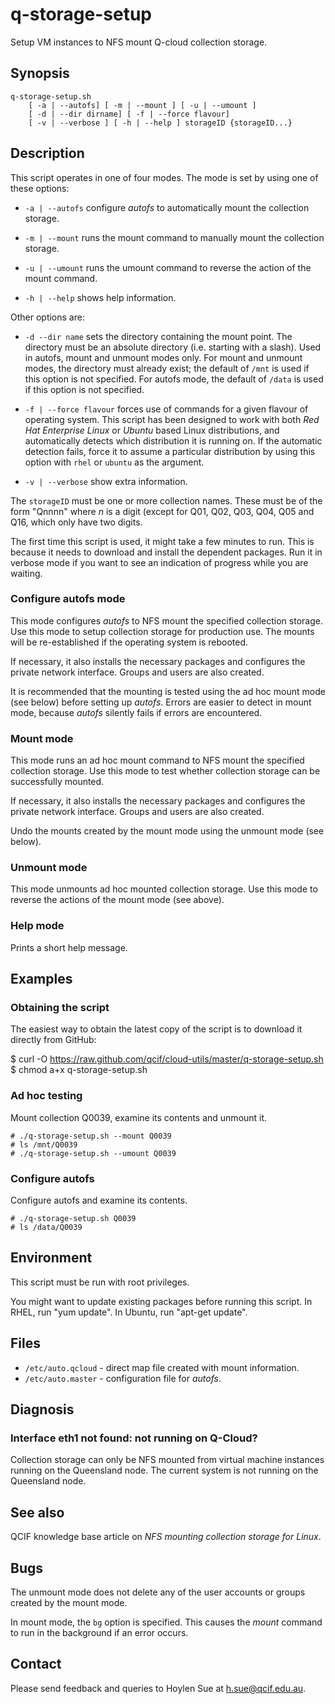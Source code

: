 q-storage-setup
===============

Setup VM instances to NFS mount Q-cloud collection storage.

Synopsis
--------

    q-storage-setup.sh
        [ -a | --autofs] [ -m | --mount ] [ -u | --umount ]
        [ -d | --dir dirname] [ -f | --force flavour]
        [ -v | --verbose ] [ -h | --help ] storageID {storageID...}

Description
-----------

This script operates in one of four modes. The mode is set by using one
of these options:

- `-a | --autofs` configure _autofs_ to automatically mount the collection storage.

- `-m | --mount` runs the mount command to manually mount the collection storage.

- `-u | --umount` runs the umount command to reverse the action of the mount command.

- `-h | --help` shows help information.

Other options are:

- `-d --dir name` sets the directory containing the mount point. The
directory must be an absolute directory (i.e. starting with a
slash). Used in autofs, mount and unmount modes only. For mount and
unmount modes, the directory must already exist; the default of `/mnt`
is used if this option is not specified. For autofs mode, the default
of `/data` is used if this option is not specified.


- `-f | --force flavour` forces use of commands for a given flavour of
operating system.  This script has been designed to work with both
_Red Hat Enterprise Linux_ or _Ubuntu_ based Linux distributions, and
automatically detects which distribution it is running on. If the
automatic detection fails, force it to assume a particular
distribution by using this option with `rhel` or `ubuntu` as the
argument.

- `-v | --verbose` show extra information.

The `storageID` must be one or more collection names. These must be of
the form "Qnnnn" where _n_ is a digit (except for Q01, Q02, Q03, Q04,
Q05 and Q16, which only have two digits.

The first time this script is used, it might take a few minutes to
run. This is because it needs to download and install the dependent
packages. Run it in verbose mode if you want to see an indication of
progress while you are waiting.

### Configure autofs mode

This mode configures _autofs_ to NFS mount the specified collection
storage. Use this mode to setup collection storage for production use.
The mounts will be re-established if the operating system is rebooted.

If necessary, it also installs the necessary packages and configures the
private network interface. Groups and users are also created.

It is recommended that the mounting is tested using the ad hoc mount
mode (see below) before setting up _autofs_. Errors are easier to
detect in mount mode, because _autofs_ silently fails if errors are
encountered.

### Mount mode

This mode runs an ad hoc mount command to NFS mount the specified
collection storage. Use this mode to test whether collection storage
can be successfully mounted.

If necessary, it also installs the necessary packages and configures the
private network interface. Groups and users are also created.

Undo the mounts created by the mount mode using the unmount mode (see below).

### Unmount mode

This mode unmounts ad hoc mounted collection storage. Use this mode to
reverse the actions of the mount mode (see above).

### Help mode

Prints a short help message.

Examples
--------

### Obtaining the script

The easiest way to obtain the latest copy of the script is
to download it directly from GitHub:

   $ curl -O https://raw.github.com/qcif/cloud-utils/master/q-storage-setup.sh
   $ chmod a+x q-storage-setup.sh

### Ad hoc testing

Mount collection Q0039, examine its contents and unmount it.

    # ./q-storage-setup.sh --mount Q0039
    # ls /mnt/Q0039
    # ./q-storage-setup.sh --umount Q0039

### Configure autofs

Configure autofs and examine its contents.

    # ./q-storage-setup.sh Q0039
    # ls /data/Q0039


Environment
-----------

This script must be run with root privileges.

You might want to update existing packages before running this
script. In RHEL, run "yum update". In Ubuntu, run "apt-get update".

Files
-----

- `/etc/auto.qcloud` - direct map file created with mount information.
- `/etc/auto.master` - configuration file for _autofs_.

Diagnosis
---------

### Interface eth1 not found: not running on Q-Cloud?

Collection storage can only be NFS mounted from virtual machine
instances running on the Queensland node. The current system is
not running on the Queensland node.

See also
--------

QCIF knowledge base article on _NFS mounting collection storage for Linux_.

Bugs
----

The unmount mode does not delete any of the user accounts or groups
created by the mount mode.

In mount mode, the `bg` option is specified. This causes the _mount_
command to run in the background if an error occurs.

Contact
-------

Please send feedback and queries to Hoylen Sue at <h.sue@qcif.edu.au>.
